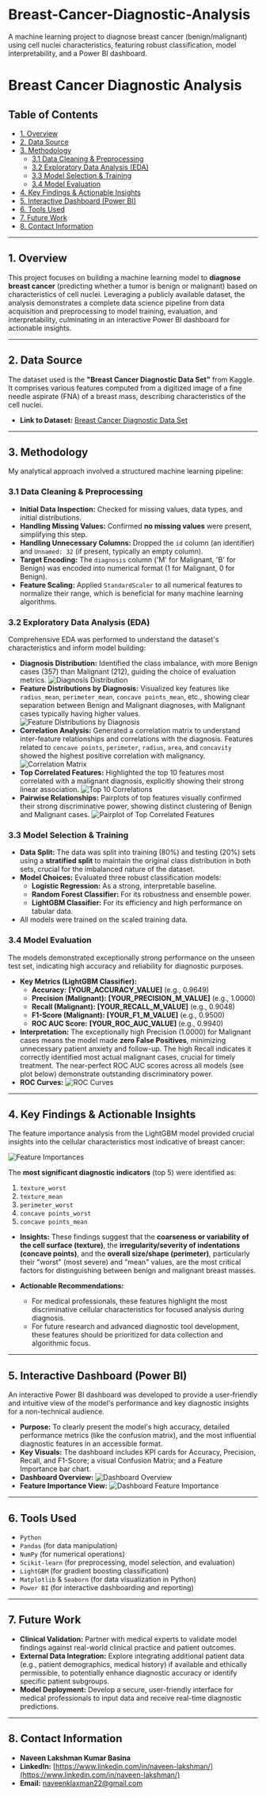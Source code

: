 # Breast-Cancer-Diagnostic-Analysis
A machine learning project to diagnose breast cancer (benign/malignant) using cell nuclei characteristics, featuring robust classification, model interpretability, and a Power BI dashboard.

# Breast Cancer Diagnostic Analysis

## Table of Contents
- [1. Overview](#1-overview)
- [2. Data Source](#2-data-source)
- [3. Methodology](#3-methodology)
    - [3.1 Data Cleaning & Preprocessing](#31-data-cleaning--preprocessing)
    - [3.2 Exploratory Data Analysis (EDA)](#32-exploratory-data-analysis-eda)
    - [3.3 Model Selection & Training](#33-model-selection--training)
    - [3.4 Model Evaluation](#34-model-evaluation)
- [4. Key Findings & Actionable Insights](#4-key-findings--actionable-insights)
- [5. Interactive Dashboard (Power BI)](#5-interactive-dashboard-power-bi)
- [6. Tools Used](#6-tools-used)
- [7. Future Work](#7-future-work)
- [8. Contact Information](#8-contact-information)

---

## 1. Overview

This project focuses on building a machine learning model to **diagnose breast cancer** (predicting whether a tumor is benign or malignant) based on characteristics of cell nuclei. Leveraging a publicly available dataset, the analysis demonstrates a complete data science pipeline from data acquisition and preprocessing to model training, evaluation, and interpretability, culminating in an interactive Power BI dashboard for actionable insights.

---

## 2. Data Source

The dataset used is the **"Breast Cancer Diagnostic Data Set"** from Kaggle. It comprises various features computed from a digitized image of a fine needle aspirate (FNA) of a breast mass, describing characteristics of the cell nuclei.

* **Link to Dataset:** [Breast Cancer Diagnostic Data Set](https://www.kaggle.com/datasets/iamtanmayshukla/breast-cancer-diagnostic-data-set)

---

## 3. Methodology

My analytical approach involved a structured machine learning pipeline:

### 3.1 Data Cleaning & Preprocessing

* **Initial Data Inspection:** Checked for missing values, data types, and initial distributions.
* **Handling Missing Values:** Confirmed **no missing values** were present, simplifying this step.
* **Handling Unnecessary Columns:** Dropped the `id` column (an identifier) and `Unnamed: 32` (if present, typically an empty column).
* **Target Encoding:** The `diagnosis` column ('M' for Malignant, 'B' for Benign) was encoded into numerical format (1 for Malignant, 0 for Benign).
* **Feature Scaling:** Applied `StandardScaler` to all numerical features to normalize their range, which is beneficial for many machine learning algorithms.

### 3.2 Exploratory Data Analysis (EDA)

Comprehensive EDA was performed to understand the dataset's characteristics and inform model building:

* **Diagnosis Distribution:** Identified the class imbalance, with more Benign cases (357) than Malignant (212), guiding the choice of evaluation metrics.
    ![Diagnosis Distribution](plots/[YOUR_DIAGNOSIS_DISTRIBUTION_PLOT_FILENAME].png)
* **Feature Distributions by Diagnosis:** Visualized key features like `radius_mean`, `perimeter_mean`, `concave points_mean`, etc., showing clear separation between Benign and Malignant diagnoses, with Malignant cases typically having higher values.
    ![Feature Distributions by Diagnosis](plots/[YOUR_FEATURE_DISTRIBUTIONS_PLOT_FILENAME].png)
* **Correlation Analysis:** Generated a correlation matrix to understand inter-feature relationships and correlations with the diagnosis. Features related to `concave points`, `perimeter`, `radius`, `area`, and `concavity` showed the highest positive correlation with malignancy.
    ![Correlation Matrix](plots/[YOUR_CORRELATION_MATRIX_PLOT_FILENAME].png)
* **Top Correlated Features:** Highlighted the top 10 features most correlated with a malignant diagnosis, explicitly showing their strong linear association.
    ![Top 10 Correlations](plots/[YOUR_TOP_10_CORRELATIONS_PLOT_FILENAME].png)
* **Pairwise Relationships:** Pairplots of top features visually confirmed their strong discriminative power, showing distinct clustering of Benign and Malignant cases.
    ![Pairplot of Top Correlated Features](plots/[YOUR_PAIRPLOT_PLOT_FILENAME].jpg)

### 3.3 Model Selection & Training

* **Data Split:** The data was split into training (80%) and testing (20%) sets using a **stratified split** to maintain the original class distribution in both sets, crucial for the imbalanced nature of the dataset.
* **Model Choices:** Evaluated three robust classification models:
    * **Logistic Regression:** As a strong, interpretable baseline.
    * **Random Forest Classifier:** For its robustness and ensemble power.
    * **LightGBM Classifier:** For its efficiency and high performance on tabular data.
* All models were trained on the scaled training data.

### 3.4 Model Evaluation

The models demonstrated exceptionally strong performance on the unseen test set, indicating high accuracy and reliability for diagnostic purposes.

* **Key Metrics (LightGBM Classifier):**
    * **Accuracy:** **[YOUR_ACCURACY_VALUE]** (e.g., 0.9649)
    * **Precision (Malignant):** **[YOUR_PRECISION_M_VALUE]** (e.g., 1.0000)
    * **Recall (Malignant):** **[YOUR_RECALL_M_VALUE]** (e.g., 0.9048)
    * **F1-Score (Malignant):** **[YOUR_F1_M_VALUE]** (e.g., 0.9500)
    * **ROC AUC Score:** **[YOUR_ROC_AUC_VALUE]** (e.g., 0.9940)
* **Interpretation:** The exceptionally high Precision (1.0000) for Malignant cases means the model made **zero False Positives**, minimizing unnecessary patient anxiety and follow-up. The high Recall indicates it correctly identified most actual malignant cases, crucial for timely treatment. The near-perfect ROC AUC scores across all models (see plot below) demonstrate outstanding discriminatory power.
* **ROC Curves:**
    ![ROC Curves](plots/[YOUR_ROC_CURVE_PLOT_FILENAME].png)

---

## 4. Key Findings & Actionable Insights

The feature importance analysis from the LightGBM model provided crucial insights into the cellular characteristics most indicative of breast cancer:

![Feature Importances](plots/[YOUR_FEATURE_IMPORTANCE_PLOT_FILENAME].png)

The **most significant diagnostic indicators** (top 5) were identified as:

1.  `texture_worst`
2.  `texture_mean`
3.  `perimeter_worst`
4.  `concave points_worst`
5.  `concave points_mean`

* **Insights:** These findings suggest that the **coarseness or variability of the cell surface (texture)**, the **irregularity/severity of indentations (concave points)**, and the **overall size/shape (perimeter)**, particularly their "worst" (most severe) and "mean" values, are the most critical factors for distinguishing between benign and malignant breast masses.

* **Actionable Recommendations:**
    * For medical professionals, these features highlight the most discriminative cellular characteristics for focused analysis during diagnosis.
    * For future research and advanced diagnostic tool development, these features should be prioritized for data collection and algorithmic focus.

---

## 5. Interactive Dashboard (Power BI)

An interactive Power BI dashboard was developed to provide a user-friendly and intuitive view of the model's performance and key diagnostic insights for a non-technical audience.

* **Purpose:** To clearly present the model's high accuracy, detailed performance metrics (like the confusion matrix), and the most influential diagnostic features in an accessible format.
* **Key Visuals:** The dashboard includes KPI cards for Accuracy, Precision, Recall, and F1-Score; a visual Confusion Matrix; and a Feature Importance bar chart.
* **Dashboard Overview:**
    ![Dashboard Overview](plots/[YOUR_DASHBOARD_OVERVIEW_FILENAME].png)
* **Feature Importance View:**
    ![Dashboard Feature Importance](plots/[YOUR_DASHBOARD_FEATURE_IMPORTANCE_FILENAME].png)

---

## 6. Tools Used

* `Python`
* `Pandas` (for data manipulation)
* `NumPy` (for numerical operations)
* `Scikit-learn` (for preprocessing, model selection, and evaluation)
* `LightGBM` (for gradient boosting classification)
* `Matplotlib` & `Seaborn` (for data visualization in Python)
* `Power BI` (for interactive dashboarding and reporting)

---

## 7. Future Work

* **Clinical Validation:** Partner with medical experts to validate model findings against real-world clinical practice and patient outcomes.
* **External Data Integration:** Explore integrating additional patient data (e.g., patient demographics, medical history) if available and ethically permissible, to potentially enhance diagnostic accuracy or identify specific patient subgroups.
* **Model Deployment:** Develop a secure, user-friendly interface for medical professionals to input data and receive real-time diagnostic predictions.

---

## 8. Contact Information

* **Naveen Lakshman Kumar Basina**
* **LinkedIn:** [https://www.linkedin.com/in/naveen-lakshman/](https://www.linkedin.com/in/naveen-lakshman/)
* **Email:** [naveenklaxman22@gmail.com](mailto:naveenklaxman22@gmail.com)
